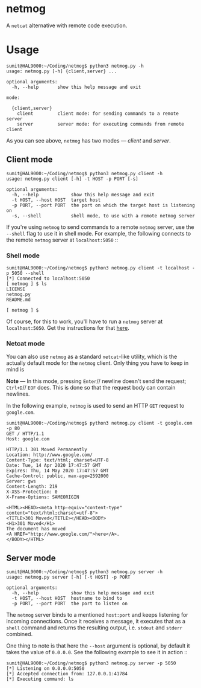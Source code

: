 # netmog
A `netcat` alternative with remote code execution.

# Usage

```console
sumit@HAL9000:~/Coding/netmog$ python3 netmog.py -h
usage: netmog.py [-h] {client,server} ...

optional arguments:
  -h, --help       show this help message and exit

mode:

  {client,server}
    client         client mode: for sending commands to a remote server
    server         server mode: for executing commands from remote client

```

As you can see above, `netmog` has two modes — _client_ and _server_. 

## Client mode

```console
sumit@HAL9000:~/Coding/netmog$ python3 netmog.py client -h
usage: netmog.py client [-h] -t HOST -p PORT [-s]

optional arguments:
  -h, --help            show this help message and exit
  -t HOST, --host HOST  target host
  -p PORT, --port PORT  the port on which the target host is listening on
  -s, --shell           shell mode, to use with a remote netmog server
```

If you're using `netmog` to send commands to a remote `netmog` server, use the `--shell` flag to use it in shell mode. For example, the following connects to the remote `netmog` server at `localhost:5050` ::

### Shell mode
```console
sumit@HAL9000:~/Coding/netmog$ python3 netmog.py client -t localhost -p 5050 --shell
[*] Connected to localhost:5050
[ netmog ] $ ls
LICENSE
netmog.py
README.md

[ netmog ] $ 
```
Of course, for this to work, you'll have to run a `netmog` server at `localhost:5050`. Get the instructions for that [here](#server-mode).

### Netcat mode

You can also use `netmog` as a standard `netcat`-like utility, which is the actually default mode for the `netmog` client. Only thing you have to keep in mind is 

__Note__ — In this mode, pressing `Enter`// newline doesn't send the request; `Ctrl+D`// `EOF` does. This is done so that the request body can contain newlines.

In the following example, `netmog` is used to send an HTTP `GET` request to `google.com`.
```console
sumit@HAL9000:~/Coding/netmog$ python3 netmog.py client -t google.com -p 80
GET / HTTP/1.1
Host: google.com

HTTP/1.1 301 Moved Permanently
Location: http://www.google.com/
Content-Type: text/html; charset=UTF-8
Date: Tue, 14 Apr 2020 17:47:57 GMT
Expires: Thu, 14 May 2020 17:47:57 GMT
Cache-Control: public, max-age=2592000
Server: gws
Content-Length: 219
X-XSS-Protection: 0
X-Frame-Options: SAMEORIGIN

<HTML><HEAD><meta http-equiv="content-type" content="text/html;charset=utf-8">
<TITLE>301 Moved</TITLE></HEAD><BODY>
<H1>301 Moved</H1>
The document has moved
<A HREF="http://www.google.com/">here</A>.
</BODY></HTML>
```

## Server mode
```console
sumit@HAL9000:~/Coding/netmog$ python3 netmog.py server -h
usage: netmog.py server [-h] [-t HOST] -p PORT

optional arguments:
  -h, --help            show this help message and exit
  -t HOST, --host HOST  hostname to bind to
  -p PORT, --port PORT  the port to listen on
```

The `netmog` server binds to a mentioned `host:port` and keeps listening for incoming connections. Once it receives a message, it executes that as a `shell` command and returns the resulting output, i.e. `stdout` and `stderr` combined.

One thing to note is that here the `--host` argument is optional, by default it takes the value of `0.0.0.0`. See the following example to see it in action ::

```console
sumit@HAL9000:~/Coding/netmog$ python3 netmog.py server -p 5050
[*] Listening on 0.0.0.0:5050
[*] Accepted connection from: 127.0.0.1:41784
[*] Executing command: ls
```
